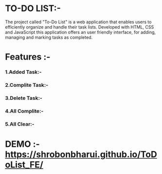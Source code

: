 # TO-DO LIST:-
The project called "To-Do List" is a web application that enables users to efficiently organize and handle their task lists. Developed with HTML, CSS and JavaScript this application offers an user friendly interface, for adding, managing and marking tasks as completed.
# Features :-
   ### 1.Added Task:-
   ### 2.Complite Task:-
   ### 3.Delete Task:-
   ### 4.All Complite:-
   ### 5.All Clear:-
# DEMO :- https://shrobonbharui.github.io/ToDoList_FE/
